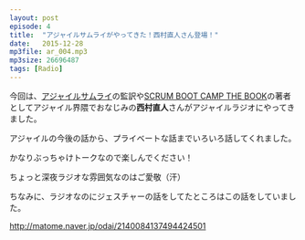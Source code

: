 ```yaml
---
layout: post
episode: 4
title:  "アジャイルサムライがやってきた！西村直人さん登場！"
date:   2015-12-28
mp3file: ar_004.mp3
mp3size: 26696487
tags: [Radio]
---
```


今回は、<a href="http://www.amazon.co.jp/dp/4274068560">アジャイルサムライ</a>の監訳や<a href="http://www.amazon.co.jp/dp/4798129712">SCRUM BOOT CAMP THE BOOK</a>の著者としてアジャイル界隈でおなじみの**西村直人**さんがアジャイルラジオにやってきました。

アジャイルの今後の話から、プライベートな話までいろいろ話してくれました。

かなりぶっちゃけトークなので楽しんでください！  

ちょっと深夜ラジオな雰囲気なのはご愛敬（汗）  

ちなみに、ラジオなのにジェスチャーの話をしてたところはこの話をしていました。

http://matome.naver.jp/odai/2140084137494424501  
